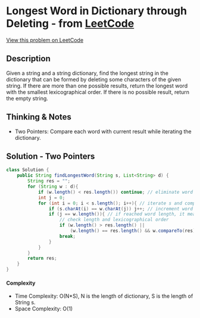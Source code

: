 # Longest Word in Dictionary through Deleting - from [LeetCode](https://leetcode.com)
[View this problem on LeetCode](https://leetcode.com/problems/longest-word-in-dictionary-through-deleting/)

## Description
Given a string and a string dictionary, find the longest string in the dictionary that can be formed by deleting some characters of the given string. If there are more than one possible results, return the longest word with the smallest lexicographical order. If there is no possible result, return the empty string. 

## Thinking & Notes
* Two Pointers: Compare each word with current result while iterating the dictionary.

## Solution - Two Pointers
```java
class Solution {
    public String findLongestWord(String s, List<String> d) {
        String res = "";
        for (String w : d){
            if (w.length() < res.length()) continue; // eliminate word that length is less then current res
            int j = 0; 
            for (int i = 0; i < s.length(); i++){ // iterate s and compare with word
                if (s.charAt(i) == w.charAt(j)) j++; // increment word index, compare with next char
                if (j == w.length()){ // if reached word length, it means s contains this word
					// check length and lexicographical order 
                    if (w.length() > res.length() || 
                        (w.length() == res.length() && w.compareTo(res) < 0)) res = w;
                    break;
                }
            }
        }
        return res;
    }
}
```
#### Complexity
* Time Complexity: O(N*S), N is the length of dictionary, S is the length of String s.
* Space Complexity: O(1)
